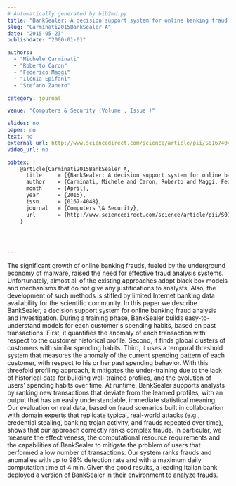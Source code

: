 ```yaml
---
# Automatically generated by bib2md.py
title: "BankSealer: A decision support system for online banking fraud analysis and investigation"
slug: "Carminati2015BankSealer_A"
date: "2015-05-23"
publishdate: "2000-01-01"

authors:
  - "Michele Carminati"
  - "Roberto Caron"
  - "Federico Maggi"
  - "Ilenia Epifani"
  - "Stefano Zanero"

category: journal

venue: "Computers & Security (Volume , Issue )"

slides: no
paper: no
text: no
external_url: http://www.sciencedirect.com/science/article/pii/S0167404815000437
video_url: no

bibtex: |
    @article{Carminati2015BankSealer_A,
      title     = {{BankSealer: A decision support system for online banking fraud analysis and investigation}},
      author    = {Carminati, Michele and Caron, Roberto and Maggi, Federico and Epifani, Ilenia and Zanero, Stefano},
      month     = {April},
      year      = {2015},
      issn      = {0167-4048},
      journal   = {Computers \& Security},
      url       = {http://www.sciencedirect.com/science/article/pii/S0167404815000437}
    }




---
```


The significant growth of online banking frauds, fueled by the underground economy of malware, raised the need for effective fraud analysis systems. Unfortunately, almost all of the existing approaches adopt black box models and mechanisms that do not give any justifications to analysts. Also, the development of such methods is stifled by limited Internet banking data availability for the scientific community. In this paper we describe BankSealer, a decision support system for online banking fraud analysis and investigation. During a training phase, BankSealer builds easy-to-understand models for each customer's spending habits, based on past transactions. First, it quantifies the anomaly of each transaction with respect to the customer historical profile. Second, it finds global clusters of customers with similar spending habits. Third, it uses a temporal threshold system that measures the anomaly of the current spending pattern of each customer, with respect to his or her past spending behavior. With this threefold profiling approach, it mitigates the under-training due to the lack of historical data for building well-trained profiles, and the evolution of users' spending habits over time. At runtime, BankSealer supports analysts by ranking new transactions that deviate from the learned profiles, with an output that has an easily understandable, immediate statistical meaning.  Our evaluation on real data, based on fraud scenarios built in collaboration with domain experts that replicate typical, real-world attacks (e.g., credential stealing, banking trojan activity, and frauds repeated over time), shows that our approach correctly ranks complex frauds. In particular, we measure the effectiveness, the computational resource requirements and the capabilities of BankSealer to mitigate the problem of users that performed a low number of transactions. Our system ranks frauds and anomalies with up to 98% detection rate and with a maximum daily computation time of 4 min. Given the good results, a leading Italian bank deployed a version of BankSealer in their environment to analyze frauds.